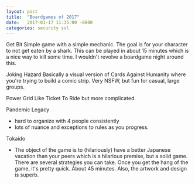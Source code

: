 ```yaml
---
layout: post
title:  "Boardgames of 2017"
date:   2017-01-17 11:35:00 -0800
categories: security ssl
---
```


Get Bit
Simple game with a simple mechanic. The goal is for your character to not get eaten by a shark. This can be played in about 15 minutes which is a nice way to kill some time. I wouldn't revolve a boardgame night around this.

Joking Hazard
Basically a visual version of Cards Against Humanity where you're trying to build a comic strip. Very NSFW, but fun for casual, large groups.

Power Grid
Like Ticket To Ride but more complicated.

Pandemic Legacy
- hard to organize with 4 people consistently
- lots of nuance and exceptions to rules as you progress.

Tokaido
- The object of the game is to (hilariously) have a better Japanese vacation than your peers which is a hilarious premise, but a solid game. There are several strategies you can take. Once you get the hang of the game, it's pretty quick. About 45 minutes. Also, the artwork and design is superb. 